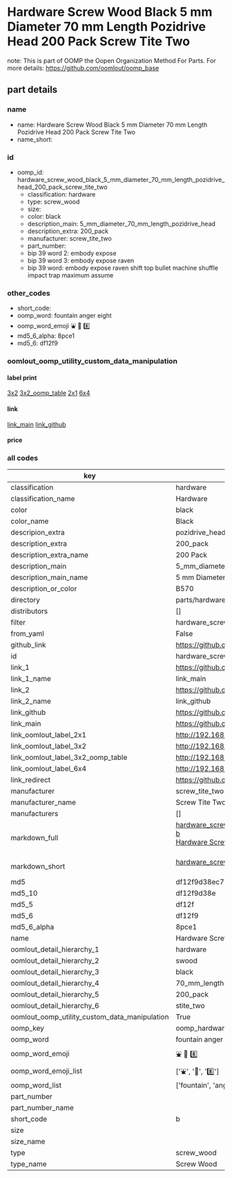 # Hardware Screw Wood Black 5 mm Diameter 70 mm Length Pozidrive Head 200 Pack Screw Tite Two  

note: This is part of OOMP the Oopen Organization Method For Parts. For more details: https://github.com/oomlout/oomp_base

##  part details
  







### name
* name: Hardware Screw Wood Black 5 mm Diameter 70 mm Length Pozidrive Head 200 Pack Screw Tite Two
* name_short: 
### id
* oomp_id: hardware_screw_wood_black_5_mm_diameter_70_mm_length_pozidrive_head_200_pack_screw_tite_two
  * classification: hardware
  * type: screw_wood
  * size: 
  * color: black
  * description_main: 5_mm_diameter_70_mm_length_pozidrive_head
  * description_extra: 200_pack
  * manufacturer: screw_tite_two
  * part_number: 
  * bip 39 word 2: embody expose
  * bip 39 word 3: embody expose raven
  * bip 39 word: embody expose raven shift top bullet machine shuffle impact trap maximum assume

### other_codes
* short_code: 
* oomp_word: fountain anger eight
* oomp_word_emoji :fountain: :anger: :eight:
* md5_6_alpha: 8pce1
* md5_6: df12f9






### oomlout_oomp_utility_custom_data_manipulation
#### label print
[3x2](http://192.168.1.245:1112/?label=oomp%208pce1)
[3x2_oomp_table](http://192.168.1.108:1112/?label=oomp%208pce1)
[2x1](http://192.168.1.242:1112/?label=oomp%208pce1)
[6x4](http://192.168.1.55:1112/?label=oomp%208pce1)    

#### link

[link_main](https://github.com/oomlout/oomlout_oomp_version_1_messy/tree/main/parts/hardware_screw_wood_black_5_mm_diameter_70_mm_length_pozidrive_head_200_pack_screw_tite_two) [link_github](https://github.com/oomlout/oomlout_oomp_version_1_messy/tree/main/parts/hardware_screw_wood_black_5_mm_diameter_70_mm_length_pozidrive_head_200_pack_screw_tite_two)                             

#### price







### all codes 
| key | value |  
| --- | --- |  
| classification | hardware |  
| classification_name | Hardware |  
| color | black |  
| color_name | Black |  
| descripion_extra | pozidrive_head |  
| description_extra | 200_pack |  
| description_extra_name | 200 Pack |  
| description_main | 5_mm_diameter_70_mm_length_pozidrive_head |  
| description_main_name | 5 mm Diameter 70 mm Length Pozidrive Head |  
| description_or_color | B570 |  
| directory | parts/hardware_screw_wood_black_5_mm_diameter_70_mm_length_pozidrive_head_200_pack_screw_tite_two |  
| distributors | [] |  
| filter | hardware_screw |  
| from_yaml | False |  
| github_link | https://github.com/oomlout/oomlout_oomp_part_src/tree/main/parts/hardware_screw_wood_black_5_mm_diameter_70_mm_length_pozidrive_head_200_pack_screw_tite_two |  
| id | hardware_screw_wood_black_5_mm_diameter_70_mm_length_pozidrive_head_200_pack_screw_tite_two |  
| link_1 | https://github.com/oomlout/oomlout_oomp_version_1_messy/tree/main/parts/hardware_screw_wood_black_5_mm_diameter_70_mm_length_pozidrive_head_200_pack_screw_tite_two |  
| link_1_name | link_main |  
| link_2 | https://github.com/oomlout/oomlout_oomp_version_1_messy/tree/main/parts/hardware_screw_wood_black_5_mm_diameter_70_mm_length_pozidrive_head_200_pack_screw_tite_two |  
| link_2_name | link_github |  
| link_github | https://github.com/oomlout/oomlout_oomp_version_1_messy/tree/main/parts/hardware_screw_wood_black_5_mm_diameter_70_mm_length_pozidrive_head_200_pack_screw_tite_two |  
| link_main | https://github.com/oomlout/oomlout_oomp_version_1_messy/tree/main/parts/hardware_screw_wood_black_5_mm_diameter_70_mm_length_pozidrive_head_200_pack_screw_tite_two |  
| link_oomlout_label_2x1 | http://192.168.1.242:1112/?label=oomp%208pce1 |  
| link_oomlout_label_3x2 | http://192.168.1.245:1112/?label=oomp%208pce1 |  
| link_oomlout_label_3x2_oomp_table | http://192.168.1.108:1112/?label=oomp%208pce1 |  
| link_oomlout_label_6x4 | http://192.168.1.55:1112/?label=oomp%208pce1 |  
| link_redirect | https://github.com/oomlout/oomlout_oomp_version_1_messy/tree/main/parts/hardware_screw_wood_black_5_mm_diameter_70_mm_length_pozidrive_head_200_pack_screw_tite_two |  
| manufacturer | screw_tite_two |  
| manufacturer_name | Screw Tite Two |  
| manufacturers | [] |  
| markdown_full | [hardware_screw_wood_black_5_mm_diameter_70_mm_length_pozidrive_head_200_pack_screw_tite_two](none)<br>[b](none)<br>[Hardware Screw Wood Black 5 Mm Diameter 70 Mm Length Pozidrive Head 200 Pack Screw Tite Two](none)<br><br> |  
| markdown_short | [hardware_screw_wood_black_5_mm_diameter_70_mm_length_pozidrive_head_200_pack_screw_tite_two](none)<br><br> |  
| md5 | df12f9d38ec770b078f27c5d64d42a43 |  
| md5_10 | df12f9d38e |  
| md5_5 | df12f |  
| md5_6 | df12f9 |  
| md5_6_alpha | 8pce1 |  
| name | Hardware Screw Wood Black 5 mm Diameter 70 mm Length Pozidrive Head 200 Pack Screw Tite Two |  
| oomlout_detail_hierarchy_1 | hardware |  
| oomlout_detail_hierarchy_2 | swood |  
| oomlout_detail_hierarchy_3 | black |  
| oomlout_detail_hierarchy_4 | 70_mm_length |  
| oomlout_detail_hierarchy_5 | 200_pack |  
| oomlout_detail_hierarchy_6 | stite_two |  
| oomlout_oomp_utility_custom_data_manipulation | True |  
| oomp_key | oomp_hardware_screw_wood_black_5_mm_diameter_70_mm_length_pozidrive_head_200_pack_screw_tite_two |  
| oomp_word | fountain anger eight |  
| oomp_word_emoji | :fountain: :anger: :eight: |  
| oomp_word_emoji_list | [':fountain:', ':anger:', ':eight:'] |  
| oomp_word_list | ['fountain', 'anger', 'eight'] |  
| part_number |  |  
| part_number_name |  |  
| short_code | b |  
| size |  |  
| size_name |  |  
| type | screw_wood |  
| type_name | Screw Wood |  
